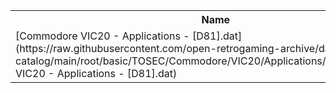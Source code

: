 <table>
<tr><th>Name</th><th>Size</th></tr>
<tr><td>
[Commodore VIC20 - Applications - [D81].dat](https://raw.githubusercontent.com/open-retrogaming-archive/dat-catalog/main/root/basic/TOSEC/Commodore/VIC20/Applications/[D81]/Commodore VIC20 - Applications - [D81].dat)
</td><td>1836</td></tr>
</table>
